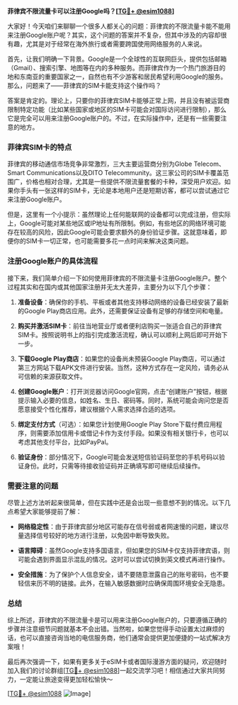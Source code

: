 **菲律宾不限流量卡可以注册Google吗？[[TG💪+ @esim1088](https://t.me/s/esim1088)]**

大家好！今天咱们来聊聊一个很多人都关心的问题：菲律宾的不限流量卡能不能用来注册Google账户呢？其实，这个问题的答案并不复杂，但其中涉及的内容却很有趣，尤其是对于经常在海外旅行或者需要跨国使用网络服务的人来说。

首先，让我们明确一下背景。Google是一个全球性的互联网巨头，提供包括邮箱（Gmail）、搜索引擎、地图等在内的多种服务。而菲律宾作为一个热门旅游目的地和东南亚的重要国家之一，自然也有不少游客和居民希望利用Google的服务。那么，问题来了——菲律宾的SIM卡能支持这个操作吗？

答案是肯定的。理论上，只要你的菲律宾SIM卡能够正常上网，并且没有被运营商限制特定功能（比如某些国家或地区的SIM卡可能会对国际访问进行限制），那么它是完全可以用来注册Google账户的。不过，在实际操作中，还是有一些需要注意的地方。

### 菲律宾SIM卡的特点

菲律宾的移动通信市场竞争非常激烈，三大主要运营商分别为Globe Telecom、Smart Communications以及DITO Telecommunity。这三家公司的SIM卡覆盖范围广，价格也相对合理，尤其是一些提供不限流量套餐的卡种，深受用户欢迎。如果你手头有一张这样的SIM卡，无论是本地用户还是短期访客，都可以尝试通过它来注册Google账户。

但是，这里有一个小提示：虽然理论上任何能联网的设备都可以完成注册，但实际上，Google可能对某些地区或IP地址有所限制。例如，有些地区的网络环境可能存在较高的风险，因此Google可能会要求额外的身份验证步骤。这就意味着，即便你的SIM卡一切正常，也可能需要多花一点时间来解决这类问题。

### 注册Google账户的具体流程

接下来，我们简单介绍一下如何使用菲律宾的不限流量卡注册Google账户。整个过程其实和在国内或其他国家注册并无太大差异，主要分为以下几个步骤：

1. **准备设备**：确保你的手机、平板或者其他支持移动网络的设备已经安装了最新的Google Play商店应用。此外，还需要保证设备有足够的存储空间和电量。
   
2. **购买并激活SIM卡**：前往当地营业厅或者便利店购买一张适合自己的菲律宾SIM卡。按照说明书上的指引完成激活流程，确认可以顺利上网后即可开始下一步。

3. **下载Google Play商店**：如果您的设备尚未预装Google Play商店，可以通过第三方网站下载APK文件进行安装。当然，这种方式存在一定风险，请务必从可信赖的来源获取文件。

4. **创建Google账户**：打开浏览器访问Google官网，点击“创建账户”按钮，根据提示输入必要的信息，如姓名、生日、密码等。同时，系统可能会询问您是否愿意接受个性化推荐，建议根据个人需求选择合适的选项。

5. **绑定支付方式**（可选）：如果您计划使用Google Play Store下载付费应用程序，则需要添加信用卡或借记卡作为支付手段。如果没有相关银行卡，也可以考虑其他支付平台，比如PayPal。

6. **验证身份**：部分情况下，Google可能会发送短信验证码至您的手机号码以验证身份。此时，只需等待接收验证码并正确填写即可继续后续操作。

### 需要注意的问题

尽管上述方法听起来很简单，但在实践中还是会出现一些意想不到的情况。以下几点希望大家能够提前了解：

- **网络稳定性**：由于菲律宾部分地区可能存在信号弱或者网速慢的问题，建议尽量选择信号较好的地方进行注册，以免因中断导致失败。
  
- **语言障碍**：虽然Google支持多国语言，但如果您的SIM卡仅支持菲律宾语，则可能会遇到界面显示混乱的情况。这时可以尝试切换到英文模式再进行操作。

- **安全措施**：为了保护个人信息安全，请不要随意泄露自己的账号密码，也不要轻信来历不明的链接。此外，在输入敏感数据时应确保周围环境安全无隐患。

### 总结

综上所述，菲律宾的不限流量卡是可以用来注册Google账户的，只要遵循正确的步骤并注意细节问题就基本不会出错。当然啦，如果您觉得手动设置太过麻烦的话，也可以直接咨询当地的电信服务商，他们通常会提供更加便捷的一站式解决方案哦！

最后再次强调一下，如果有更多关于eSIM卡或者国际漫游方面的疑问，欢迎随时加入我们的讨论群组[[TG💪+ @esim1088](https://t.me/s/esim1088)]一起交流学习吧！相信通过大家共同努力，一定能让旅途变得更加轻松愉快～

[[TG💪+ @esim1088](https://t.me/s/esim1088) ![Image](https://i.postimg.cc/4NQfJmqS/Snipaste-2025-05-13-00-14-12.png)]